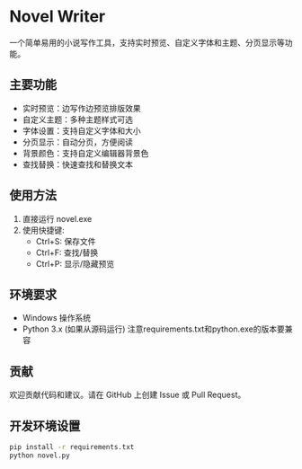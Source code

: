 # Novel Writer

一个简单易用的小说写作工具，支持实时预览、自定义字体和主题、分页显示等功能。

## 主要功能

- 实时预览：边写作边预览排版效果
- 自定义主题：多种主题样式可选
- 字体设置：支持自定义字体和大小
- 分页显示：自动分页，方便阅读
- 背景颜色：支持自定义编辑器背景色
- 查找替换：快速查找和替换文本

## 使用方法

1. 直接运行 novel.exe
2. 使用快捷键:
   - Ctrl+S: 保存文件
   - Ctrl+F: 查找/替换
   - Ctrl+P: 显示/隐藏预览

## 环境要求

- Windows 操作系统
- Python 3.x (如果从源码运行)  注意requirements.txt和python.exe的版本要兼容

## 贡献

欢迎贡献代码和建议。请在 GitHub 上创建 Issue 或 Pull Request。

## 开发环境设置

```bash
pip install -r requirements.txt
python novel.py